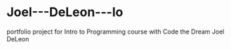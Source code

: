# Joel---DeLeon---lo
portfolio project for Intro to Programming course with Code the Dream
Joel DeLeon